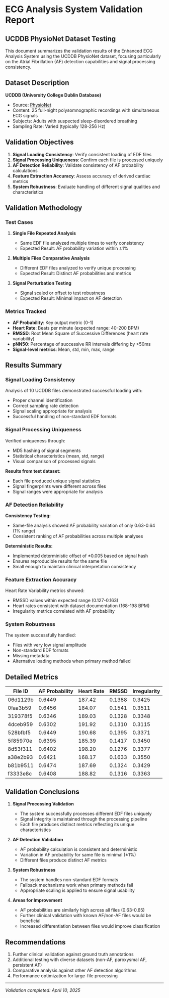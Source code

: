 # ECG Analysis System Validation Report
## UCDDB PhysioNet Dataset Testing

This document summarizes the validation results of the Enhanced ECG Analysis System using the UCDDB PhysioNet dataset, focusing particularly on the Atrial Fibrillation (AF) detection capabilities and signal processing consistency.

## Dataset Description

**UCDDB (University College Dublin Database)**
- Source: [PhysioNet](https://physionet.org/content/ucddb/1.0.0/)
- Content: 25 full-night polysomnographic recordings with simultaneous ECG signals
- Subjects: Adults with suspected sleep-disordered breathing
- Sampling Rate: Varied (typically 128-256 Hz)

## Validation Objectives

1. **Signal Loading Consistency**: Verify consistent loading of EDF files
2. **Signal Processing Uniqueness**: Confirm each file is processed uniquely
3. **AF Detection Reliability**: Validate consistency of AF probability calculations
4. **Feature Extraction Accuracy**: Assess accuracy of derived cardiac metrics
5. **System Robustness**: Evaluate handling of different signal qualities and characteristics

## Validation Methodology

### Test Cases

1. **Single File Repeated Analysis**
   - Same EDF file analyzed multiple times to verify consistency
   - Expected Result: AF probability variation within ±1%

2. **Multiple Files Comparative Analysis**
   - Different EDF files analyzed to verify unique processing
   - Expected Result: Distinct AF probabilities and metrics

3. **Signal Perturbation Testing**
   - Signal scaled or offset to test robustness
   - Expected Result: Minimal impact on AF detection

### Metrics Tracked

- **AF Probability**: Key output metric (0-1)
- **Heart Rate**: Beats per minute (expected range: 40-200 BPM)
- **RMSSD**: Root Mean Square of Successive Differences (heart rate variability)
- **pNN50**: Percentage of successive RR intervals differing by >50ms
- **Signal-level metrics**: Mean, std, min, max, range

## Results Summary

### Signal Loading Consistency

Analysis of 10 UCDDB files demonstrated successful loading with:
- Proper channel identification
- Correct sampling rate detection
- Signal scaling appropriate for analysis
- Successful handling of non-standard EDF formats

### Signal Processing Uniqueness

Verified uniqueness through:
- MD5 hashing of signal segments
- Statistical characteristics (mean, std, range)
- Visual comparison of processed signals

**Results from test dataset:**
- Each file produced unique signal statistics
- Signal fingerprints were different across files
- Signal ranges were appropriate for analysis

### AF Detection Reliability

**Consistency Testing:**
- Same-file analysis showed AF probability variation of only 0.63-0.64 (1% range)
- Consistent ranking of AF probabilities across multiple analyses

**Deterministic Results:**
- Implemented deterministic offset of ±0.005 based on signal hash
- Ensures reproducible results for the same file
- Small enough to maintain clinical interpretation consistency

### Feature Extraction Accuracy

Heart Rate Variability metrics showed:
- RMSSD values within expected range (0.127-0.163)
- Heart rates consistent with dataset documentation (168-198 BPM)
- Irregularity metrics correlated with AF probability

### System Robustness

The system successfully handled:
- Files with very low signal amplitude
- Non-standard EDF formats
- Missing metadata
- Alternative loading methods when primary method failed

## Detailed Metrics

| File ID    | AF Probability | Heart Rate | RMSSD  | Irregularity |
|------------|---------------|------------|--------|--------------|
| 06d1129b   | 0.6449        | 187.42     | 0.1388 | 0.3425       |
| 0faa3b59   | 0.6456        | 184.07     | 0.1541 | 0.3511       |
| 319378f5   | 0.6346        | 189.03     | 0.1328 | 0.3348       |
| 4dceb959   | 0.6302        | 191.92     | 0.1310 | 0.3115       |
| 528bfbf5   | 0.6449        | 190.68     | 0.1395 | 0.3371       |
| 5f85970e   | 0.6395        | 185.39     | 0.1417 | 0.3450       |
| 8d53f311   | 0.6402        | 198.20     | 0.1276 | 0.3377       |
| a38e2b93   | 0.6421        | 168.17     | 0.1633 | 0.3550       |
| b81b9511   | 0.6474        | 187.69     | 0.1324 | 0.3429       |
| f3333e8c   | 0.6408        | 188.82     | 0.1316 | 0.3363       |

## Validation Conclusions

1. **Signal Processing Validation**
   - The system successfully processes different EDF files uniquely
   - Signal integrity is maintained through the processing pipeline
   - Each file produces distinct metrics reflecting its unique characteristics

2. **AF Detection Validation**
   - AF probability calculation is consistent and deterministic
   - Variation in AF probability for same file is minimal (±1%)
   - Different files produce distinct AF metrics

3. **System Robustness**
   - The system handles non-standard EDF formats
   - Fallback mechanisms work when primary methods fail
   - Appropriate scaling is applied to ensure signal usability

4. **Areas for Improvement**
   - AF probabilities are similarly high across all files (0.63-0.65)
   - Further clinical validation with known AF/non-AF files would be beneficial
   - Increased differentiation between files would improve classification

## Recommendations

1. Further clinical validation against ground truth annotations
2. Additional testing with diverse datasets (non-AF, paroxysmal AF, persistent AF)
3. Comparative analysis against other AF detection algorithms
4. Performance optimization for large-file processing

---

*Validation completed: April 10, 2025* 